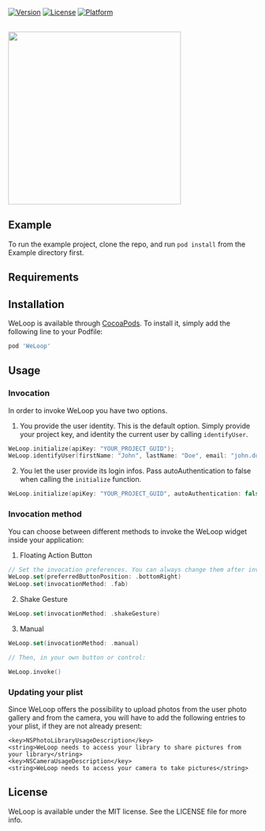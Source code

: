 [![Version](https://img.shields.io/cocoapods/v/WeLoop.svg?style=flat)](https://cocoapods.org/pods/WeLoop)
[![License](https://img.shields.io/cocoapods/l/WeLoop.svg?style=flat)](https://cocoapods.org/pods/WeLoop)
[![Platform](https://img.shields.io/cocoapods/p/WeLoop.svg?style=flat)](https://cocoapods.org/pods/WeLoop)

<br/>

<img src="https://weloop.io/img/logo/weloop_logo_black.svg" width="350" display="block" margin="auto">

<br/>


## Example

To run the example project, clone the repo, and run `pod install` from the Example directory first.

## Requirements

## Installation

WeLoop is available through [CocoaPods](https://cocoapods.org). To install
it, simply add the following line to your Podfile:

```ruby
pod 'WeLoop'
```

## Usage

### Invocation

In order to invoke WeLoop you have two options. 

1. You provide the user identity. This is the default option. Simply provide your project key, and identity the current user by calling `identifyUser`.

```swift
WeLoop.initialize(apiKey: "YOUR_PROJECT_GUID");
WeLoop.identifyUser(firstName: "John", lastName: "Doe", email: "john.doe@weloop.io")
```

2. You let the user provide its login infos. Pass autoAuthentication to false when calling the `initialize` function.

```swift
WeLoop.initialize(apiKey: "YOUR_PROJECT_GUID", autoAuthentication: false);
```

### Invocation method

You can choose between different methods to invoke the WeLoop widget inside your application:

1. Floating Action Button

```swift
// Set the invocation preferences. You can always change them after invoking the SDK
WeLoop.set(preferredButtonPosition: .bottomRight)
WeLoop.set(invocationMethod: .fab)
```

2. Shake Gesture

```swift
WeLoop.set(invocationMethod: .shakeGesture)
```

3. Manual

```swift
WeLoop.set(invocationMethod: .manual)

// Then, in your own button or control:

WeLoop.invoke()

```

### Updating your plist

Since WeLoop offers the possibility to upload photos from the user photo gallery and from the camera, you will have to add the following entries to your plist, if they are not already present:

```plist
<key>NSPhotoLibraryUsageDescription</key>
<string>WeLoop needs to access your library to share pictures from your library</string>
<key>NSCameraUsageDescription</key>
<string>WeLoop needs to access your camera to take pictures</string>
```

## License

WeLoop is available under the MIT license. See the LICENSE file for more info.
